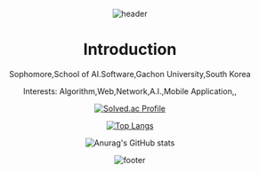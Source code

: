 <div align=center>

![header](https://capsule-render.vercel.app/api?type=waving&color=auto&height=300&section=header&text=Jiho%20Seo's%20Repo.&fontSize=90&animation=fadeIn)

  <h1>Introduction</h1>
  <p>Sophomore,School of AI.Software,Gachon University,South Korea</p>
  <p>Interests: Algorithm,Web,Network,A.I.,Mobile Application,,</p>



[![Solved.ac Profile](http://mazassumnida.wtf/api/generate_badge?boj=ksdk6145)](https://solved.ac/ksdk6145)

[![Top Langs](https://github-readme-stats.vercel.app/api/top-langs/?username=ssohye&layout=compact)](https://github.com/ssohye/github-readme-stats)

![Anurag's GitHub stats](https://github-readme-stats.vercel.app/api?username=ssohye&show_icons=true&theme=radical)


![footer](https://capsule-render.vercel.app/api?type=waving&color=auto&height=100&section=header&text=Beyond%20the%20Limit&fontSize=90)


</div>

